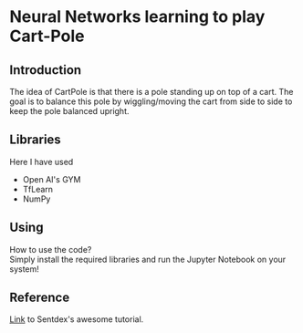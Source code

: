 # Neural Networks learning to play Cart-Pole

## Introduction
The idea of CartPole is that there is a pole standing up on top of a cart. The goal is to balance this pole by wiggling/moving the cart from side to side to keep the pole balanced upright.<br>

## Libraries 
Here I have used <br>
- Open AI's GYM
- TfLearn 
- NumPy

## Using
How to use the code? <br>
Simply install the required libraries and run the Jupyter Notebook on your system!

## Reference 
[Link](https://www.youtube.com/watch?v=3zeg7H6cAJw) to Sentdex's awesome tutorial.
